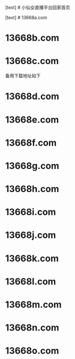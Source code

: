 [text] # 小仙女直播平台回家首页


[text] # 13668a.com

# 13668b.com

# 13668c.com


备用下载地址如下

# 13668d.com

# 13668e.com

# 13668f.com

# 13668g.com

# 13668h.com

# 13668i.com

# 13668j.com

# 13668k.com

# 13668l.com

# 13668m.com

# 13668n.com

# 13668o.com
